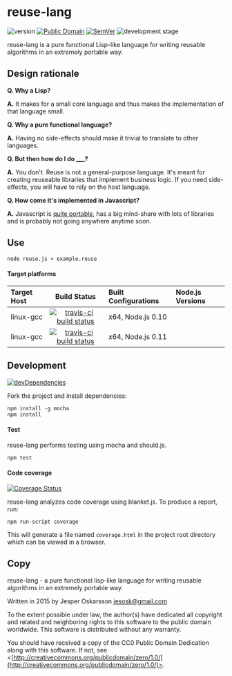 # reuse-lang
![version](http://img.shields.io/badge/version-0.1.0-blue.svg) [![Public Domain](http://img.shields.io/badge/public%20domain%3F-yes-blue.svg)](http://creativecommons.org/publicdomain/zero/1.0/) [![SemVer](http://img.shields.io/badge/SemVer-2.0.0-blue.svg)](http://semver.org/spec/v2.0.0.html) ![development stage](http://img.shields.io/badge/development%20stage-alpha-orange.svg)

reuse-lang is a pure functional Lisp-like language for writing reusable algorithms in an extremely portable way.

## Design rationale

**Q. Why a Lisp?**

**A.** It makes for a small core language and thus makes the implementation of that language small.

**Q. Why a pure functional language?**

**A.** Having no side-effects should make it trivial to translate to other languages.

**Q. But then how do I do ___?**

**A.** You don't. Reuse is not a general-purpose language. It's meant for creating reuseable libraries that implement business logic. If you need side-effects, you will have to rely on the host language.

**Q. How come it's implemented in Javascript?**

**A.** Javascript is [quite portable](https://github.com/svaarala/duktape), has a big mind-share with lots of libraries and is probably not going anywhere anytime soon.

## Use
```
node reuse.js < example.reuse
```

#### Target platforms
| Target Host   | Build Status | Built Configurations | Node.js Versions   |
| :------------ | :----------: | :------------------- | :----------------- |
| linux-gcc | [![travis-ci build status](https://travis-ci.org/redien/reuse-lang.svg?branch=master)](https://travis-ci.org/redien/reuse-lang) | x64, Node.js 0.10 |
| linux-gcc | [![travis-ci build status](https://travis-ci.org/redien/reuse-lang.svg?branch=master)](https://travis-ci.org/redien/reuse-lang) | x64, Node.js 0.11 |

## Development
[![devDependencies](https://david-dm.org/redien/reuse-lang/dev-status.svg)](https://david-dm.org/redien/reuse-lang#info=devDependencies)

Fork the project and install dependencies:
```
npm install -g mocha
npm install
```

#### Test
reuse-lang performs testing using mocha and should.js.

```
npm test
```

#### Code coverage
[![Coverage Status](https://img.shields.io/coveralls/redien/reuse-lang.svg)](https://coveralls.io/r/redien/reuse-lang?branch=master)

reuse-lang analyzes code coverage using blanket.js. To produce a report, run:
```
npm run-script coverage
```

This will generate a file named `coverage.html` in the project root directory which can be viewed in a browser.

## Copy

reuse-lang - a pure functional lisp-like language for writing reusable algorithms in an extremely portable way.

Written in 2015 by Jesper Oskarsson jesosk@gmail.com

To the extent possible under law, the author(s) have dedicated all copyright
and related and neighboring rights to this software to the public domain worldwide.
This software is distributed without any warranty.

You should have received a copy of the CC0 Public Domain Dedication along with this software.
If not, see <[http://creativecommons.org/publicdomain/zero/1.0/](http://creativecommons.org/publicdomain/zero/1.0/)>.
